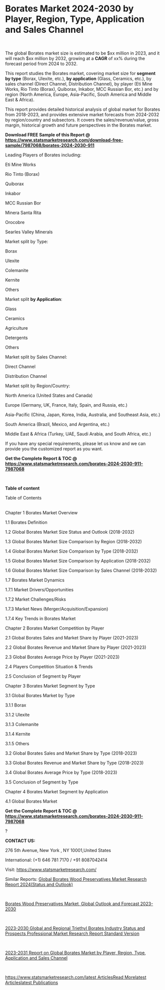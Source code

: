 <h1>Borates Market 2024-2030 by Player, Region, Type, Application and Sales Channel</h1><br/><p>The global Borates market size is estimated to be $xx million in 2023, and it will reach $xx million by 2032, growing at a <strong>CAGR</strong> of xx% during the forecast period from 2024 to 2032.</p>
 
 
 
 <p>This report studies the Borates market, covering market size for <strong>segment by type</strong> (Borax, Ulexite, etc.), <strong>by application</strong> (Glass, Ceramics, etc.), by sales channel (Direct Channel, Distribution Channel), by player (Eti Mine Works, Rio Tinto (Borax), Quiborax, Inkabor, MCC Russian Bor, etc.) and by region (North America, Europe, Asia-Pacific, South America and Middle East & Africa).</p>
 
 
 
 <p>This report provides detailed historical analysis of global market for Borates from 2018-2023, and provides extensive market forecasts from 2024-2032 by region/country and subsectors. It covers the sales/revenue/value, gross margin, historical growth and future perspectives in the Borates market.</p>
 
 
 
 <p><strong>Download FREE Sample of this Report @ <a href="https://www.statsmarketresearch.com/download-free-sample/7987068/borates-2024-2030-911">https://www.statsmarketresearch.com/download-free-sample/7987068/borates-2024-2030-911</a></strong></p>
 
 
 
 <p>Leading Players of Borates including:</p>
 
 
 
 <p>Eti Mine Works</p>
 
 
 
 <p>Rio Tinto (Borax)</p>
 
 
 
 <p>Quiborax</p>
 
 
 
 <p>Inkabor</p>
 
 
 
 <p>MCC Russian Bor</p>
 
 
 
 <p>Minera Santa Rita</p>
 
 
 
 <p>Orocobre</p>
 
 
 
 <p>Searles Valley Minerals</p>
 
 
 
 <p>Market split by Type:</p>
 
 
 
 <p>Borax</p>
 
 
 
 <p>Ulexite</p>
 
 
 
 <p>Colemanite</p>
 
 
 
 <p>Kernite</p>
 
 
 
 <p>Others</p>
 
 
 
 <p>Market split <strong>by Application</strong>:</p>
 
 
 
 <p>Glass</p>
 
 
 
 <p>Ceramics</p>
 
 
 
 <p>Agriculture</p>
 
 
 
 <p>Detergents</p>
 
 
 
 <p>Others</p>
 
 
 
 <p>Market split by Sales Channel:</p>
 
 
 
 <p>Direct Channel</p>
 
 
 
 <p>Distribution Channel</p>
 
 
 
 <p>Market split by Region/Country:</p>
 
 
 
 <p>North America (United States and Canada)</p>
 
 
 
 <p>Europe (Germany, UK, France, Italy, Spain, and Russia, etc.)</p>
 
 
 
 <p>Asia-Pacific (China, Japan, Korea, India, Australia, and Southeast Asia, etc.)</p>
 
 
 
 <p>South America (Brazil, Mexico, and Argentina, etc.)</p>
 
 
 
 <p>Middle East & Africa (Turkey, UAE, Saudi Arabia, and South Africa, etc.)</p>
 
 
 
 <p>If you have any special requirements, please let us know and we can provide you the customized report as you want.</p>
 
 
 
 <div><b>Get the Complete Report & TOC @ <a href="https://www.statsmarketresearch.com/borates-2024-2030-911-7987068">https://www.statsmarketresearch.com/borates-2024-2030-911-7987068</a></b></div>
 
 
 
 <p><br />
 
 <b>Table of content</b></p>
 
 
 
 <p>Table of Contents<br />
 
 <br />
 
 Chapter 1 Borates Market Overview<br />
 
 1.1 Borates Definition<br />
 
 1.2 Global Borates Market Size Status and Outlook (2018-2032)<br />
 
 1.3 Global Borates Market Size Comparison by Region (2018-2032)<br />
 
 1.4 Global Borates Market Size Comparison by Type (2018-2032)<br />
 
 1.5 Global Borates Market Size Comparison by Application (2018-2032)<br />
 
 1.6 Global Borates Market Size Comparison by Sales Channel (2018-2032)<br />
 
 1.7 Borates Market Dynamics<br />
 
 1.7.1 Market Drivers/Opportunities<br />
 
 1.7.2 Market Challenges/Risks<br />
 
 1.7.3 Market News (Merger/Acquisition/Expansion)<br />
 
 1.7.4 Key Trends in Borates Market<br />
 
 Chapter 2 Borates Market Competition by Player<br />
 
 2.1 Global Borates Sales and Market Share by Player (2021-2023)<br />
 
 2.2 Global Borates Revenue and Market Share by Player (2021-2023)<br />
 
 2.3 Global Borates Average Price by Player (2021-2023)<br />
 
 2.4 Players Competition Situation & Trends<br />
 
 2.5 Conclusion of Segment by Player<br />
 
 Chapter 3 Borates Market Segment by Type<br />
 
 3.1 Global Borates Market by Type<br />
 
 3.1.1 Borax<br />
 
 3.1.2 Ulexite<br />
 
 3.1.3 Colemanite<br />
 
 3.1.4 Kernite<br />
 
 3.1.5 Others<br />
 
 3.2 Global Borates Sales and Market Share by Type (2018-2023)<br />
 
 3.3 Global Borates Revenue and Market Share by Type (2018-2023)<br />
 
 3.4 Global Borates Average Price by Type (2018-2023)<br />
 
 3.5 Conclusion of Segment by Type<br />
 
 Chapter 4 Borates Market Segment by Application<br />
 
 4.1 Global Borates Market</p>
 
 
 
 <div><b>Get the Complete Report & TOC @ <a href="https://www.statsmarketresearch.com/borates-2024-2030-911-7987068">https://www.statsmarketresearch.com/borates-2024-2030-911-7987068</a></b></div>
 
 
 
 <p>? </p>
 
 
 
 <p><b>CONTACT US:</b><br />
 
 276 5th Avenue, New York , NY 10001,United States<br />
 
 International: (+1) 646 781 7170 / +91 8087042414<br />
 
 Visit: <a href="https://www.statsmarketresearch.com/">https://www.statsmarketresearch.com/</a><br />
 
 Similar Reports: <a href="https://www.statsmarketresearch.com/borates-2024-2030-911-7987068">Global Borates Wood Preservatives Market Research Report 2024(Status and Outlook)</a><br />
 
 <br />
 
 <a href="https://www.statsmarketresearch.com/borates-2024-2030-911-7987068">Borates Wood Preservatives Market, Global Outlook and Forecast 2023-2030</a><br />
 
 <br />
 
 <a href="https://www.statsmarketresearch.com/borates-2024-2030-911-7987068">2023-2030 Global and Regional Triethyl Borates Industry Status and Prospects Professional Market Research Report Standard Version</a><br />
 
 <br />
 
 <a href="https://www.statsmarketresearch.com/borates-2024-2030-911-7987068">2023-2031 Report on Global Borates Market by Player, Region, Type, Application and Sales Channel</a><br />
 
 <br />
 
 <a href="https://gyeongbokgung.com">https://www.statsmarketresearch.com/</a><a href="https://hallyeomaritime.com">latest Articles</a><a href="https://jingwansa.com">Read More</a><a href="https://nguoiviet.jp/">latest Articles</a><a href="https://www.intelmarketresearch.com/">latest Publications</a></p>